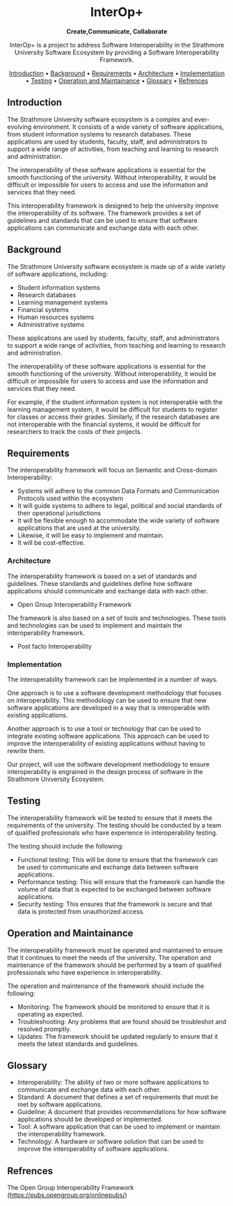 <!-- markdownlint-configure-file {
  "MD013": {
    "code_blocks": false,
    "tables": false
  },
  "MD033": false,
  "MD041": false
} -->

<div align="center">

# InterOp+

**Create,Communicate, Collaborate**

InterOp+ is a project to address Software Interoperability in the Strathmore University Software Ecosystem by providing a Software Interoperability Framework.

[Introduction](#introduction) •
[Background](#background) •
[Requirements](#requirements) •
[Architecture](#architecture) •
[Implementation](#implementation) •
[Testing](#testing) •
[Operation and Maintainance](#operation-and-maintainance) •
[Glossary](#glossary) •
[Refrences](#refrences)

</div>

## Introduction

The Strathmore University software ecosystem is a complex and ever-evolving environment. It consists of a wide variety of software applications, from student information systems to research databases. These applications are used by students, faculty, staff, and administrators to support a wide range of activities, from teaching and learning to research and administration.

The interoperability of these software applications is essential for the smooth functioning of the university. Without interoperability, it would be difficult or impossible for users to access and use the information and services that they need.

This interoperability framework is designed to help the university improve the interoperability of its software. The framework provides a set of guidelines and standards that can be used to ensure that software applications can communicate and exchange data with each other.

## Background

The Strathmore University software ecosystem is made up of a wide variety of software applications, including:
- Student information systems
- Research databases
- Learning management systems
- Financial systems
- Human resources systems
- Administrative systems

These applications are used by students, faculty, staff, and administrators to support a wide range of activities, from teaching and learning to research and administration.

The interoperability of these software applications is essential for the smooth functioning of the university. Without interoperability, it would be difficult or impossible for users to access and use the information and services that they need.

For example, if the student information system is not interoperable with the learning management system, it would be difficult for students to register for classes or access their grades. Similarly, if the research databases are not interoperable with the financial systems, it would be difficult for researchers to track the costs of their projects.


## Requirements

The interoperability framework will focus on Semantic and Cross-domain Interoperability:
- Systems will adhere to the common Data Formats and Communication Protocols used within the ecosystem
- It will guide systems to adhere to legal, political and social standards of their operational jurisdictions
- It will be flexible enough to accommodate the wide variety of software applications that are used at the university.
- Likewise, it will be easy to implement and maintain.
- It will be cost-effective.

### Architecture

The interoperability framework is based on a set of standards and guidelines. These standards and guidelines define how software applications should communicate and exchange data with each other.
- Open Group Interoperability Framework

The framework is also based on a set of tools and technologies. These tools and technologies can be used to implement and maintain the interoperability framework.
- Post facto Interoperability

### Implementation

The interoperability framework can be implemented in a number of ways.

One approach is to use a software development methodology that focuses on interoperability. This methodology can be used to ensure that new software applications are developed in a way that is interoperable with existing applications.

Another approach is to use a tool or technology that can be used to integrate existing software applications. This approach can be used to improve the interoperability of existing applications without having to rewrite them.

Our project, will use the software development methodology to ensure interoperability is engrained in the design process of software in the Strathmore University Ecosystem.

## Testing

The interoperability framework will be tested to ensure that it meets the requirements of the university. The testing should be conducted by a team of qualified professionals who have experience in interoperability testing.

The testing should include the following:

- Functional testing: This will be done to ensure that the framework can be used to communicate and exchange data between software applications.
- Performance testing: This will ensure that the framework can handle the volume of data that is expected to be exchanged between software applications.
- Security testing: This ensures that the framework is secure and that data is protected from unauthorized access.

## Operation and Maintainance

The interoperability framework must be operated and maintained to ensure that it continues to meet the needs of the university. The operation and maintenance of the framework should be performed by a team of qualified professionals who have experience in interoperability.

The operation and maintenance of the framework should include the following:
- Monitoring: The framework should be monitored to ensure that it is operating as expected.
- Troubleshooting: Any problems that are found should be troubleshot and resolved promptly.
- Updates: The framework should be updated regularly to ensure that it meets the latest standards and guidelines.

## Glossary

- Interoperability: The ability of two or more software applications to communicate and exchange data with each other.
- Standard: A document that defines a set of requirements that must be met by software applications.
- Guideline: A document that provides recommendations for how software applications should be developed or implemented.
- Tool: A software application that can be used to implement or maintain the interoperability framework.
- Technology: A hardware or software solution that can be used to improve the interoperability of software applications.

## Refrences

The Open Group Interoperability Framework (https://pubs.opengroup.org/onlinepubs/)
